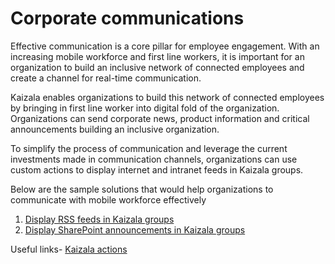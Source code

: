 # Corporate communications

Effective communication is a core pillar for employee engagement. With an increasing mobile workforce and first line workers, it is important for an organization to build an inclusive network of connected employees and create a channel for real-time communication.

Kaizala enables organizations to build this network of connected employees by bringing in first line worker into digital fold of the organization. Organizations can send corporate news, product information and critical announcements building an inclusive organization.

To simplify the process of communication and leverage the current investments made in communication channels, organizations can use custom actions to display internet and intranet feeds in Kaizala groups.

Below are the sample solutions that would help organizations to communicate with mobile workforce effectively
 1. [Display RSS feeds in Kaizala groups](/Articles/Business%20Solutions/Corporate%20communications/GetRSSFeedsonKaizala/Display%20RSS%20Feeds%20in%20Kaizala%20groups.md)
 2. [Display SharePoint announcements in Kaizala groups](/Articles/Business%20Solutions/Corporate%20communications/SharepointAnnouncementsonKaizala/Display%20Sharepoint%20announcements.md)

Useful links- [Kaizala actions](https://docs.microsoft.com/en-us/kaizala/actions/readme)
